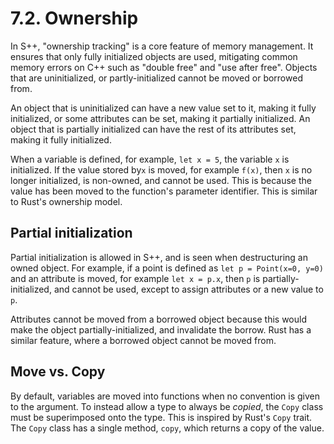 # 7.2. Ownership

In S++, "ownership tracking" is a core feature of memory management. It ensures that only fully initialized objects are
used, mitigating common memory errors on C++ such as "double free" and "use after free". Objects that are uninitialized,
or partly-initialized cannot be moved or borrowed from.

An object that is uninitialized can have a new value set to it, making it fully initialized, or some attributes can be
set, making it partially initialized. An object that is partially initialized can have the rest of its attributes set,
making it fully initialized.

When a variable is defined, for example, `let x = 5`, the variable `x` is initialized. If the value stored by`x` is
moved, for example `f(x)`, then `x` is no longer initialized, is non-owned, and cannot be used. This is because the
value has been moved to the function's parameter identifier. This is similar to Rust's ownership model.

## Partial initialization

Partial initialization is allowed in S++, and is seen when destructuring an owned object. For example, if a point is
defined as `let p = Point(x=0, y=0)` and an attribute is moved, for example `let x = p.x`, then `p` is
partially-initialized, and cannot be used, except to assign attributes or a new value to `p`.

Attributes cannot be moved from a borrowed object because this would make the object partially-initialized, and
invalidate the borrow. Rust has a similar feature, where a borrowed object cannot be moved from.

## Move vs. Copy

By default, variables are moved into functions when no convention is given to the argument. To instead allow a type
to always be _copied_, the `Copy` class must be superimposed onto the type. This is inspired by Rust's `Copy` trait.
The `Copy` class has a single method, `copy`, which returns a copy of the value.
